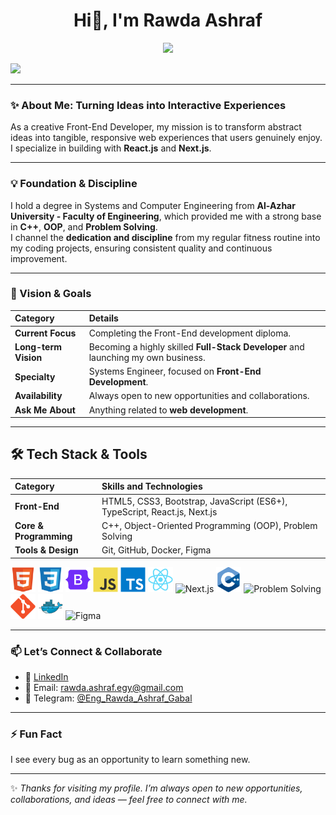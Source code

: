 <h1 align="center">Hi👋, I'm Rawda Ashraf</h1> 

<p align="center">
  <a href="https://github.com/DenverCoder1/readme-typing-svg">
    <img src="https://readme-typing-svg.herokuapp.com/?lines=Front-End%20Web%20Developer;Always%20learning%20new%20things&font=Fira%20Code&center=true&width=440&height=45&color=f75c7e&vCenter=true&size=22">
  </a>
</p>

<a href="https://github.com/">
  <img src="https://firebasestorage.googleapis.com/v0/b/flexi-coding.appspot.com/o/dempgi7-520f8d5f-63d4-4453-8822-dbc149ae27f8.gif?alt=media&token=91c0c7b2-93c3-4029-b011-1a8703c5730d" />
</a>


---

### ✨ About Me: Turning Ideas into Interactive Experiences

As a creative Front-End Developer, my mission is to transform abstract ideas into tangible, responsive web experiences that users genuinely enjoy. I specialize in building with **React.js** and **Next.js**.

---

### 💡 Foundation & Discipline

I hold a degree in Systems and Computer Engineering from **Al-Azhar University - Faculty of Engineering**, which provided me with a strong base in **C++**, **OOP**, and **Problem Solving**.  
I channel the **dedication and discipline** from my regular fitness routine into my coding projects, ensuring consistent quality and continuous improvement.

---

### 🎯 Vision & Goals

| Category | Details |
| :--- | :--- |
| **Current Focus** | Completing the Front-End development diploma. |
| **Long-term Vision** | Becoming a highly skilled **Full-Stack Developer** and launching my own business. |
| **Specialty** | Systems Engineer, focused on **Front-End Development**. |
| **Availability** | Always open to new opportunities and collaborations. |
| **Ask Me About** | Anything related to **web development**. |

---

## 🛠️ Tech Stack & Tools

| Category | Skills and Technologies |
| :--- | :--- |
| **Front-End** | HTML5, CSS3, Bootstrap, JavaScript (ES6+), TypeScript, React.js, Next.js |
| **Core & Programming** | C++, Object-Oriented Programming (OOP), Problem Solving |
| **Tools & Design** | Git, GitHub, Docker, Figma |

<p align="left">
  <img src="https://raw.githubusercontent.com/devicons/devicon/master/icons/html5/html5-original.svg" alt="HTML5" width="40" height="40"/>
  <img src="https://raw.githubusercontent.com/devicons/devicon/master/icons/css3/css3-original.svg" alt="CSS3" width="40" height="40"/>
  <img src="https://raw.githubusercontent.com/devicons/devicon/master/icons/bootstrap/bootstrap-plain.svg" alt="Bootstrap" width="40" height="40"/>
  <img src="https://raw.githubusercontent.com/devicons/devicon/master/icons/javascript/javascript-original.svg" alt="JavaScript" width="40" height="40"/>
  <img src="https://raw.githubusercontent.com/devicons/devicon/master/icons/typescript/typescript-original.svg" alt="TypeScript" width="40" height="40"/>
  <img src="https://raw.githubusercontent.com/devicons/devicon/master/icons/react/react-original.svg" alt="React" width="40" height="40"/>
  <img src="https://cdn.worldvectorlogo.com/logos/nextjs-2.svg" alt="Next.js" width="40" height="40"/>

  <img src="https://raw.githubusercontent.com/devicons/devicon/master/icons/cplusplus/cplusplus-original.svg" alt="C++" width="40" height="40"/>
  <img src="https://img.icons8.com/ios-filled/512/brain.png" alt="Problem Solving" width="40" height="40"/>

  <img src="https://raw.githubusercontent.com/devicons/devicon/master/icons/git/git-original.svg" alt="Git" width="40" height="40"/>
  <img src="https://raw.githubusercontent.com/devicons/devicon/master/icons/docker/docker-original.svg" alt="Docker" width="40" height="40"/>
  <img src="https://www.vectorlogo.zone/logos/figma/figma-icon.svg" alt="Figma" width="40" height="40"/>
</p>

---

### 📫 Let’s Connect & Collaborate

- 💼 [LinkedIn](https://www.linkedin.com/in/rawda-ashraf-7b512a256)  
- 📧 Email: rawda.ashraf.egy@gmail.com  
- 💬 Telegram: [@Eng_Rawda_Ashraf_Gabal](https://t.me/Eng_Rawda_Ashraf_Gabal)  

---

### ⚡ Fun Fact  
I see every bug as an opportunity to learn something new.

---

✨ *Thanks for visiting my profile. I’m always open to new opportunities, collaborations, and ideas — feel free to connect with me.*
